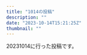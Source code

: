 ```yaml
---
title: "1014の投稿"
description: ""
date: "2023-10-14T15:21:25Z"
thumbnail: ""
---
```

20231014に行った投稿です。
<!--more-->

